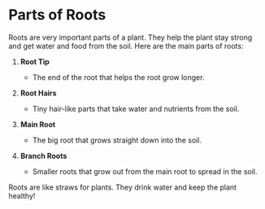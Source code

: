 # Parts of Roots

Roots are very important parts of a plant. They help the plant stay strong and get water and food from the soil. Here are the main parts of roots:

1. **Root Tip**  
   - The end of the root that helps the root grow longer.

2. **Root Hairs**  
   - Tiny hair-like parts that take water and nutrients from the soil.

3. **Main Root**  
   - The big root that grows straight down into the soil.

4. **Branch Roots**  
   - Smaller roots that grow out from the main root to spread in the soil.

Roots are like straws for plants. They drink water and keep the plant healthy!